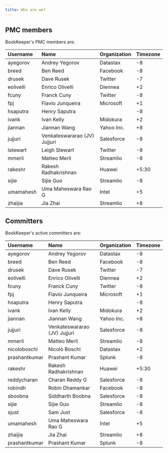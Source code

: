 ```yaml
---
title: Who are we?
---
```


## PMC members

BookKeeper's PMC members are:

Username | Name	| Organization | Timezone
:--------|:-----|:-------------|:--------
ayegorov | Andrey Yegorov | Datastax | -8
breed | Ben Reed | Facebook	| -8
drusek | Dave Rusek | Twitter | -7
eolivelli | Enrico Olivelli | Diennea | +2
fcuny | Franck Cuny | Twitter | -8
fpj	| Flavio Junqueira | Microsoft | +1
hsaputra | Henry Saputra | | -8
ivank | Ivan Kelly | Midokura | +2
jiannan	| Jiannan Wang | Yahoo Inc. | +8
jujjuri | Venkateswararao (JV) Jujjuri | Salesforce | -8
lstewart | Leigh Stewart | Twitter | -8
mmerli | Matteo Merli | Streamlio | -8
rakeshr | Rakesh Radhakrishnan | Huawei | +5:30
sijie | Sijie Guo | Streamlio | -8
umamahesh | Uma Maheswara Rao G | Intel | +5
zhaijia	| Jia Zhai | Streamlio | +8

## Committers

BookKeeper's active committers are:

Username | Name	| Organization | Timezone
:--------|:-----|:-------------|:--------
ayegorov | Andrey Yegorov | Datastax | -8
breed | Ben Reed | Facebook	| -8
drusek | Dave Rusek | Twitter | -7
eolivelli | Enrico Olivelli | Diennea | +2
fcuny | Franck Cuny | Twitter | -8
fpj	| Flavio Junqueira | Microsoft | +1
hsaputra | Henry Saputra | | -8
ivank | Ivan Kelly | Midokura | +2
jiannan	| Jiannan Wang | Yahoo Inc. | +8
jujjuri	| Venkateswararao (JV) Jujjuri | Salesforce | -8
mmerli | Matteo Merli | Streamlio | -8
nicoloboschi | Nicolò Boschi | Datastax | +2
prashantkumar | Prashant Kumar | Splunk | -8
rakeshr | Rakesh Radhakrishnan | Huawei | +5:30
reddycharan | Charan Reddy G | Salesforce | -8
robindh	| Robin Dhamankar | Facebook | -8
sboobna | Siddharth Boobna | Salesforce | -8
sijie | Sijie Guo | Streamlio | -8
sjust | Sam Just | Salesforce | -8
umamahesh | Uma Maheswara Rao G | Intel | +5
zhaijia	| Jia Zhai | Streamlio | +8
prashantkumar | Prashant Kumar | Splunk | -8
